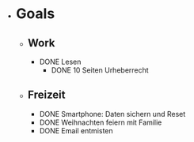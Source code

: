 - # Goals
	- ## Work
		- DONE Lesen
			- DONE 10 Seiten Urheberrecht
	- ## Freizeit
		- DONE Smartphone: Daten sichern und Reset
		- DONE Weihnachten feiern mit Familie
		- DONE Email entmisten